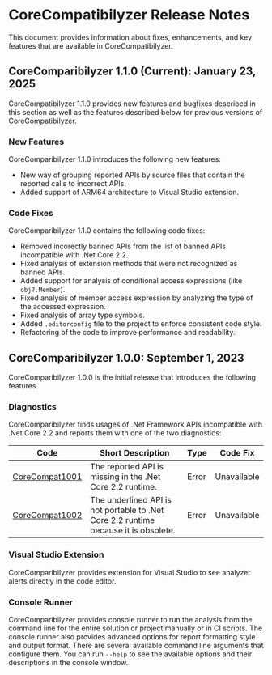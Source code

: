 # CoreCompatibilyzer Release Notes
This document provides information about fixes, enhancements, and key features that are available in CoreCompatibilyzer.

## CoreComparibilyzer 1.1.0 (Current): January 23, 2025
CoreCompatibilyzer 1.1.0 provides new features and bugfixes described in this section as well as the features described below for previous versions of CoreCompatibilyzer.

### New Features
CoreComparibilyzer 1.1.0 introduces the following new features: 
- New way of grouping reported APIs by source files that contain the reported calls to incorrect APIs.
- Added support of ARM64 architecture to Visual Studio extension.

### Code Fixes
CoreComparibilyzer 1.1.0 contains the following code fixes:
- Removed incorectly banned APIs from the list of banned APIs incompatible with .Net Core 2.2.
- Fixed analysis of extension methods that were not recognized as banned APIs.
- Added support for analysis of conditional access expressions (like `obj?.Member`).
- Fixed analysis of member access expression by analyzing the type of the accessed expression.
- Fixed analysis of array type symbols.
- Added `.editorconfig` file to the project to enforce consistent code style.
- Refactoring of the code to improve performance and readability.


## CoreComparibilyzer 1.0.0: September 1, 2023
CoreComparibilyzer 1.0.0 is the initial release that introduces the following features.

### Diagnostics
CoreComparibilyzer finds usages of .Net Framework APIs incompatible with .Net Core 2.2 and reports them with one of the two diagnostics:

| Code   | Short Description                                       | Type  | Code Fix  |
| ------ | ------------------------------------------------------- | ----- | --------- |
| [CoreCompat1001](diagnostics/CoreCompat1001.md) | The reported API is missing in the .Net Core 2.2 runtime. | Error | Unavailable |
| [CoreCompat1002](diagnostics/CoreCompat1002.md) | The underlined API is not portable to .Net Core 2.2 runtime because it is obsolete. | Error | Unavailable |

### Visual Studio Extension
CoreComparibilyzer provides extension for Visual Studio to see analyzer alerts directly in the code editor. 

### Console Runner 
CoreComparibilyzer provides console runner to run the analysis from the command line for the entire solution or project manually or in CI scripts. The console runner also provides advanced options for report formatting style and output format.
There are several available command line arguments that configure them. You can run `--help` to see the available options and their descriptions in the console window.
